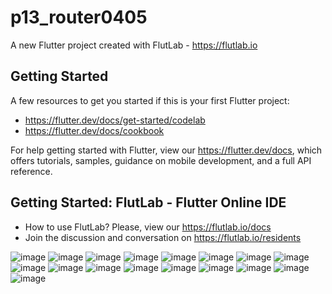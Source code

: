 # p13_router0405

A new Flutter project created with FlutLab - https://flutlab.io

## Getting Started

A few resources to get you started if this is your first Flutter project:

- https://flutter.dev/docs/get-started/codelab
- https://flutter.dev/docs/cookbook

For help getting started with Flutter, view our
https://flutter.dev/docs, which offers tutorials,
samples, guidance on mobile development, and a full API reference.

## Getting Started: FlutLab - Flutter Online IDE

- How to use FlutLab? Please, view our https://flutlab.io/docs
- Join the discussion and conversation on https://flutlab.io/residents

![image](https://github.com/estrellapopo123/UII_Act2_Salas0405/assets/144378353/3f47b05f-d84a-48a3-924e-b715c6e209c8)
![image](https://github.com/estrellapopo123/UII_Act2_Salas0405/assets/144378353/34858ab2-d808-4b07-8137-8001eecbeb21)
![image](https://github.com/estrellapopo123/UII_Act2_Salas0405/assets/144378353/98f15eba-6c02-4373-9e59-ab5fba9ed706)
![image](https://github.com/estrellapopo123/UII_Act2_Salas0405/assets/144378353/10b9c058-a1ef-45c2-9a28-f147948f3dc0)
![image](https://github.com/estrellapopo123/UII_Act2_Salas0405/assets/144378353/c6a4444e-6334-4e8d-a575-7598452c93fe)
![image](https://github.com/estrellapopo123/UII_Act2_Salas0405/assets/144378353/00d89669-fb8b-4536-803f-af8b435ea802)
![image](https://github.com/estrellapopo123/UII_Act2_Salas0405/assets/144378353/9d24164c-37f7-40b8-9124-457d0351d391)
![image](https://github.com/estrellapopo123/UII_Act2_Salas0405/assets/144378353/27c5f1df-cc86-42ce-9927-f8be4cfa646f)
![image](https://github.com/estrellapopo123/UII_Act2_Salas0405/assets/144378353/b19155c4-d51d-42b7-b4a7-481f1e054137)
![image](https://github.com/estrellapopo123/UII_Act2_Salas0405/assets/144378353/a1205a9d-ee87-4eb6-9fbf-3aa801882267)
![image](https://github.com/estrellapopo123/UII_Act2_Salas0405/assets/144378353/0c7d5323-4304-492f-871c-b3cf1b700968)
![image](https://github.com/estrellapopo123/UII_Act2_Salas0405/assets/144378353/333af37c-2caf-43db-99b6-c4981b445614)
![image](https://github.com/estrellapopo123/UII_Act2_Salas0405/assets/144378353/45e6ee02-bcff-4c9f-b769-6dd2ba385d50)
![image](https://github.com/estrellapopo123/UII_Act2_Salas0405/assets/144378353/e503b3ba-d710-4ebb-b173-cc69f1486482)
![image](https://github.com/estrellapopo123/UII_Act2_Salas0405/assets/144378353/c87c0721-97c3-4207-b325-683a0f098c67)
![image](https://github.com/estrellapopo123/UII_Act2_Salas0405/assets/144378353/181abbb1-b27d-4c42-a355-972fd85ed428)
![image](https://github.com/estrellapopo123/UII_Act2_Salas0405/assets/144378353/2bd83f1c-6ff0-4bdb-a653-72eaef84b5cd)
